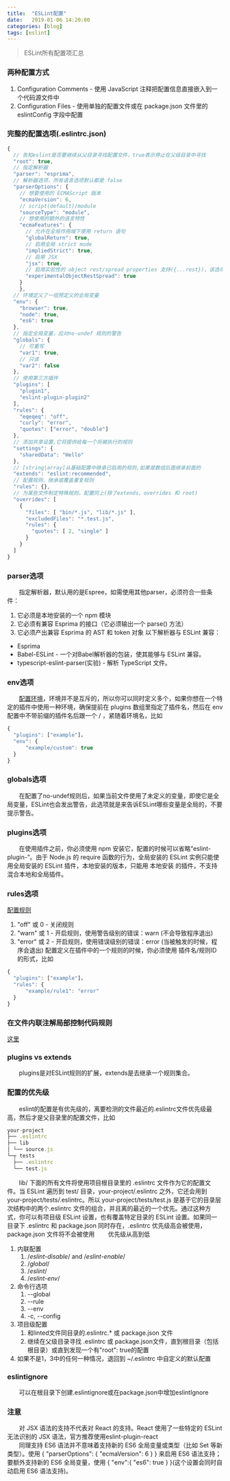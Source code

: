 ```yaml
---
title:  "ESLint配置"
date:   2019-01-06 14:20:00
categories: [blog]
tags: [eslint]
---
```

> ESLint所有配置项汇总

### 两种配置方式
1. Configuration Comments - 使用 JavaScript 注释把配置信息直接嵌入到一个代码源文件中
2. Configuration Files - 使用单独的配置文件或在 package.json 文件里的 eslintConfig 字段中配置

### 完整的配置选项(.eslintrc.json)
``` javascript
{
  // 告知eslint是否要继续从父目录寻找配置文件，true表示停止在父级目录中寻找
  "root": true,
  // 指定解析器
  "parser": "esprima",
  // 解析器选项，所有语言选项默认都是 false
  "parserOptions": {
    // 想要使用的 ECMAScript 版本
    "ecmaVersion": 6,
    // script(default)/module
    "sourceType": "module",
    // 想使用的额外的语言特性
    "ecmaFeatures": {
      // 允许在全局作用域下使用 return 语句
      "globalReturn": true,
      // 启用全局 strict mode
      "impliedStrict": true,
      // 启用 JSX
      "jsx": true,
      // 启用实验性的 object rest/spread properties 支持({...rest})，该选项在未来将被移除
      "experimentalObjectRestSpread": true
    }
	},
  // 环境定义了一组预定义的全局变量
  "env": {
    "browser": true,
    "node": true,
    "es6": true
  },
  // 指定全局变量，应对no-undef 规则的警告
  "globals": {
    // 可重写
    "var1": true,
    // 只读
    "var2": false
  },
  // 使用第三方插件
  "plugins": [
    "plugin1",
    "eslint-plugin-plugin2"
  ],
  "rules": {
    "eqeqeq": "off",
    "curly": "error",
    "quotes": ["error", "double"]
  },
  // 添加共享设置,它将提供给每一个将被执行的规则
  "settings": {
    "sharedData": "Hello"
  },
  // [string|array]从基础配置中继承已启用的规则,如果是数组后面继承前面的
  "extends": "eslint:recommended",
  // 配置规则，继承或覆盖重复规则
  "rules": {},
  // 为某些文件制定特殊规则，配置同上(除了extends、overrides 和 root)
  "overrides": [
    {
      "files": [ "bin/*.js", "lib/*.js" ],
      "excludedFiles": "*.test.js",
      "rules": {
        "quotes": [ 2, "single" ]
      }
    }
  ]
}
```

### parser选项
&#160; &#160; &#160; &#160;指定解析器，默认用的是Espree，如需使用其他parser，必须符合一些条件：
1. 它必须是本地安装的一个 npm 模块
2. 它必须有兼容 Esprima 的接口（它必须输出一个 parse() 方法）
3. 它必须产出兼容 Esprima 的 AST 和 token 对象
以下解析器与 ESLint 兼容：
- Esprima
- Babel-ESLint - 一个对Babel解析器的包装，使其能够与 ESLint 兼容。
- typescript-eslint-parser(实验) - 解析 TypeScript 文件。

### env选项
&#160; &#160; &#160; &#160;<a href="https://eslint.org/docs/user-guide/configuring#specifying-environments" target="_blank">配置环境</a>，环境并不是互斥的，所以你可以同时定义多个，如果你想在一个特定的插件中使用一种环境，确保提前在 plugins 数组里指定了插件名，然后在 env 配置中不带前缀的插件名后跟一个 / ，紧随着环境名，比如
``` javascript
{
  "plugins": ["example"]，
  "env": {
      "example/custom": true
  }
}
```

### globals选项
&#160; &#160; &#160; &#160;在配置了no-undef规则后，如果当前文件使用了未定义的变量，即使它是全局变量，ESLint也会发出警告，此选项就是来告诉ESLint哪些变量是全局的，不要提示警告。

### plugins选项
&#160; &#160; &#160; &#160;在使用插件之前，你必须使用 npm 安装它，配置的时候可以省略“eslint-plugin-”。由于 Node.js 的 require 函数的行为，全局安装的 ESLint 实例只能使用全局安装的 ESLint 插件，本地安装的版本，只能用 本地安装 的插件，不支持混合本地和全局插件。

### rules选项
<a href="https://eslint.org/docs/rules/" target="_blank">配置规则</a>
1. "off" 或 0 - 关闭规则
2. "warn" 或 1 - 开启规则，使用警告级别的错误：warn (不会导致程序退出)
3. "error" 或 2 - 开启规则，使用错误级别的错误：error (当被触发的时候，程序会退出)
配置定义在插件中的一个规则的时候，你必须使用 插件名/规则ID 的形式，比如
``` javascript
{
  "plugins": ["example"]，
  "rules": {
      "example/rule1": "error"
  }
}
```

### 在文件内联注解局部控制代码规则
<a href="https://cn.eslint.org/docs/user-guide/configuring#disabling-rules-with-inline-comments" target="_blank">这里</a>

### plugins vs extends
&#160; &#160; &#160; &#160;plugins是对ESLint规则的扩展，extends是去继承一个规则集合。

### 配置的优先级
&#160; &#160; &#160; &#160;eslint的配置是有优先级的，离要检测的文件最近的.eslintrc文件优先级最高，然后才是父目录里的配置文件，比如
``` javascript
your-project
├── .eslintrc
├── lib
│ └── source.js
└─┬ tests
  ├── .eslintrc
  └── test.js
```
&#160; &#160; &#160; &#160;lib/ 下面的所有文件将使用项目根目录里的 .eslintrc 文件作为它的配置文件。当 ESLint 遍历到 test/ 目录，your-project/.eslintrc 之外，它还会用到 your-project/tests/.eslintrc。所以 your-project/tests/test.js 是基于它的目录层次结构中的两个.eslintrc 文件的组合，并且离的最近的一个优先。通过这种方式，你可以有项目级 ESLint 设置，也有覆盖特定目录的 ESLint 设置。如果同一目录下 .eslintrc 和 package.json 同时存在，.eslintrc 优先级高会被使用，package.json 文件将不会被使用
&#160; &#160; &#160; &#160;优先级从高到低
1. 内联配置
    1. /*eslint-disable*/ and /*eslint-enable*/
    2. /*global*/
    3. /*eslint*/
    4. /*eslint-env*/
2. 命令行选项
    1. --global
    2. --rule
    3. --env
    4. -c, --config
3. 项目级配置
    1. 和linted文件同目录的.eslintrc.* 或 package.json 文件
    2. 继续在父级目录寻找 .eslintrc 或 package.json文件，直到根目录（包括根目录）或直到发现一个有"root": true的配置
4. 如果不是1，3中的任何一种情况，退回到 ~/.eslintrc 中自定义的默认配置

### eslintignore
&#160; &#160; &#160; &#160;可以在根目录下创建.eslintignore或在package.json中增加eslintIgnore

### 注意
&#160; &#160; &#160; &#160;对 JSX 语法的支持不代表对 React 的支持。React 使用了一些特定的 ESLint 无法识别的 JSX 语法，官方推荐使用eslint-plugin-react  
&#160; &#160; &#160; &#160;同理支持 ES6 语法并不意味着支持新的 ES6 全局变量或类型（比如 Set 等新类型）。使用 { "parserOptions": { "ecmaVersion": 6 } } 来启用 ES6 语法支持；要额外支持新的 ES6 全局变量，使用 { "env":{ "es6": true } }(这个设置会同时自动启用 ES6 语法支持)。

